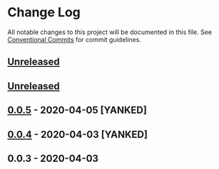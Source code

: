 # Change Log
All notable changes to this project will be documented in this file.
See [Conventional Commits](https://conventionalcommits.org) for commit guidelines.

## [Unreleased]

## [Unreleased]

## [0.0.5] - 2020-04-05 [YANKED]

## [0.0.4] - 2020-04-03 [YANKED]

## 0.0.3 - 2020-04-03
[unreleased]: https://github.com/:dewen/Bodiless-JS/compare/v0.0.5...HEAD
[0.0.5]: https://github.com/:dewen/Bodiless-JS/compare/v0.0.4...v0.0.5
[0.0.4]: https://github.com/:dewen/Bodiless-JS/compare/v0.0.3...v0.0.4
[0.0.3]: https://github.com/:dewen/Bodiless-JS/compare/v0.0.3...v0.0.3

